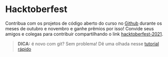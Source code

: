 # Hacktoberfest

Contribua com os projetos de código aberto do curso no [Github](https://github.com) durante os meses de outubro e novembro e ganhe prêmios por isso! Convide seus amigos e colegas para contribuir compartilhando o link [hacktoberfest-2021](https://github.com/rmosias2/hacktoberfest-2021).

> **DICA:** é novo com git? Sem problema! Dê uma olhada nesse [tutorial rápido](https://docs.github.com/pt/github/collaborating-with-pull-requests/proposing-changes-to-your-work-with-pull-requests/creating-a-pull-request)
